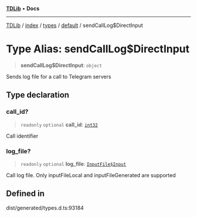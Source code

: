 [**TDLib**](../../../../../../README.md) • **Docs**

***

[TDLib](../../../../../../modules.md) / [index](../../../../../README.md) / [types](../../../README.md) / [default](../README.md) / sendCallLog$DirectInput

# Type Alias: sendCallLog$DirectInput

> **sendCallLog$DirectInput**: `object`

Sends log file for a call to Telegram servers

## Type declaration

### call\_id?

> `readonly` `optional` **call\_id**: [`int32`](int32.md)

Call identifier

### log\_file?

> `readonly` `optional` **log\_file**: [`InputFile$Input`](InputFile$Input.md)

Call log file. Only inputFileLocal and inputFileGenerated are supported

## Defined in

dist/generated/types.d.ts:93184
